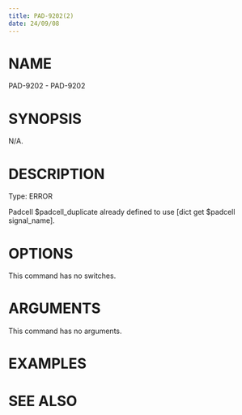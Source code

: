 ```yaml
---
title: PAD-9202(2)
date: 24/09/08
---
```


# NAME

PAD-9202 - PAD-9202

# SYNOPSIS

N/A.

# DESCRIPTION

Type: ERROR

Padcell $padcell_duplicate already defined to use [dict get $padcell signal_name].

# OPTIONS

This command has no switches.

# ARGUMENTS

This command has no arguments.

# EXAMPLES

# SEE ALSO
